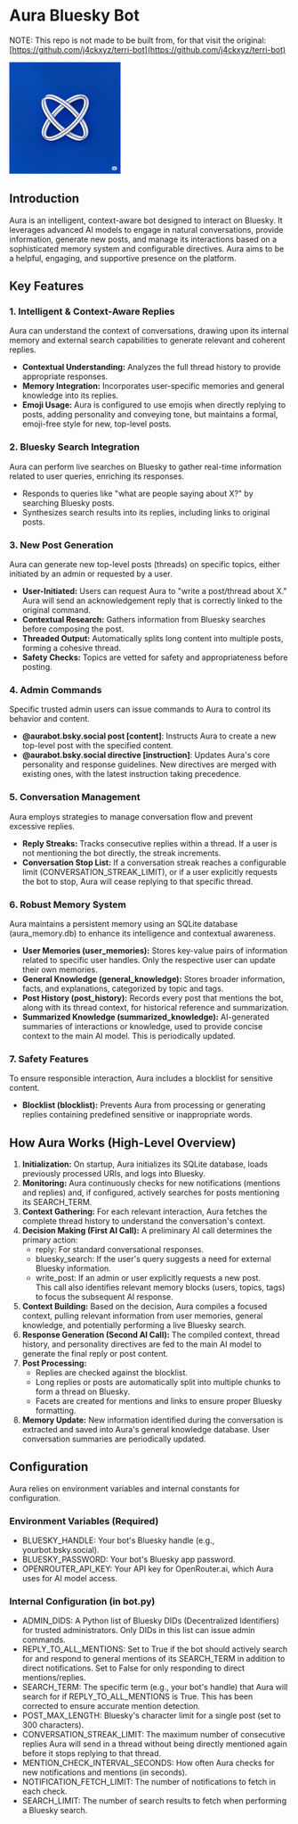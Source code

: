 # **Aura Bluesky Bot**

NOTE: This repo is not made to be built from, for that visit the original: [https://github.com/j4ckxyz/terri-bot](https://github.com/j4ckxyz/terri-bot)

<img src="https://github.com/4uffin/aura-bot/blob/main/auraboticon.jpg?raw=true" width="200" height="auto" ALT="Aura Bluesky Bot Icon">

## **Introduction**

Aura is an intelligent, context-aware bot designed to interact on Bluesky. It leverages advanced AI models to engage in natural conversations, provide information, generate new posts, and manage its interactions based on a sophisticated memory system and configurable directives. Aura aims to be a helpful, engaging, and supportive presence on the platform.

## **Key Features**

### **1\. Intelligent & Context-Aware Replies**

Aura can understand the context of conversations, drawing upon its internal memory and external search capabilities to generate relevant and coherent replies.

* **Contextual Understanding:** Analyzes the full thread history to provide appropriate responses.  
* **Memory Integration:** Incorporates user-specific memories and general knowledge into its replies.  
* **Emoji Usage:** Aura is configured to use emojis when directly replying to posts, adding personality and conveying tone, but maintains a formal, emoji-free style for new, top-level posts.

### **2\. Bluesky Search Integration**

Aura can perform live searches on Bluesky to gather real-time information related to user queries, enriching its responses.

* Responds to queries like "what are people saying about X?" by searching Bluesky posts.  
* Synthesizes search results into its replies, including links to original posts.

### **3\. New Post Generation**

Aura can generate new top-level posts (threads) on specific topics, either initiated by an admin or requested by a user.

* **User-Initiated:** Users can request Aura to "write a post/thread about X." Aura will send an acknowledgement reply that is correctly linked to the original command.  
* **Contextual Research:** Gathers information from Bluesky searches before composing the post.  
* **Threaded Output:** Automatically splits long content into multiple posts, forming a cohesive thread.  
* **Safety Checks:** Topics are vetted for safety and appropriateness before posting.

### **4\. Admin Commands**

Specific trusted admin users can issue commands to Aura to control its behavior and content.

* **@aurabot.bsky.social post \[content\]**: Instructs Aura to create a new top-level post with the specified content.  
* **@aurabot.bsky.social directive \[instruction\]**: Updates Aura's core personality and response guidelines. New directives are merged with existing ones, with the latest instruction taking precedence.

### **5\. Conversation Management**

Aura employs strategies to manage conversation flow and prevent excessive replies.

* **Reply Streaks:** Tracks consecutive replies within a thread. If a user is not mentioning the bot directly, the streak increments.  
* **Conversation Stop List:** If a conversation streak reaches a configurable limit (CONVERSATION\_STREAK\_LIMIT), or if a user explicitly requests the bot to stop, Aura will cease replying to that specific thread.

### **6\. Robust Memory System**

Aura maintains a persistent memory using an SQLite database (aura\_memory.db) to enhance its intelligence and contextual awareness.

* **User Memories (user\_memories):** Stores key-value pairs of information related to specific user handles. Only the respective user can update their own memories.  
* **General Knowledge (general\_knowledge):** Stores broader information, facts, and explanations, categorized by topic and tags.  
* **Post History (post\_history):** Records every post that mentions the bot, along with its thread context, for historical reference and summarization.  
* **Summarized Knowledge (summarized\_knowledge):** AI-generated summaries of interactions or knowledge, used to provide concise context to the main AI model. This is periodically updated.

### **7\. Safety Features**

To ensure responsible interaction, Aura includes a blocklist for sensitive content.

* **Blocklist (blocklist):** Prevents Aura from processing or generating replies containing predefined sensitive or inappropriate words.

## **How Aura Works (High-Level Overview)**

1. **Initialization:** On startup, Aura initializes its SQLite database, loads previously processed URIs, and logs into Bluesky.  
2. **Monitoring:** Aura continuously checks for new notifications (mentions and replies) and, if configured, actively searches for posts mentioning its SEARCH\_TERM.  
3. **Context Gathering:** For each relevant interaction, Aura fetches the complete thread history to understand the conversation's context.  
4. **Decision Making (First AI Call):** A preliminary AI call determines the primary action:  
   * reply: For standard conversational responses.  
   * bluesky\_search: If the user's query suggests a need for external Bluesky information.  
   * write\_post: If an admin or user explicitly requests a new post.  
     This call also identifies relevant memory blocks (users, topics, tags) to focus the subsequent AI response.  
5. **Context Building:** Based on the decision, Aura compiles a focused context, pulling relevant information from user memories, general knowledge, and potentially performing a live Bluesky search.  
6. **Response Generation (Second AI Call):** The compiled context, thread history, and personality directives are fed to the main AI model to generate the final reply or post content.  
7. **Post Processing:**  
   * Replies are checked against the blocklist.  
   * Long replies or posts are automatically split into multiple chunks to form a thread on Bluesky.  
   * Facets are created for mentions and links to ensure proper Bluesky formatting.  
8. **Memory Update:** New information identified during the conversation is extracted and saved into Aura's general knowledge database. User conversation summaries are periodically updated.

## **Configuration**

Aura relies on environment variables and internal constants for configuration.

### **Environment Variables (Required)**

* BLUESKY\_HANDLE: Your bot's Bluesky handle (e.g., yourbot.bsky.social).  
* BLUESKY\_PASSWORD: Your bot's Bluesky app password.  
* OPENROUTER\_API\_KEY: Your API key for OpenRouter.ai, which Aura uses for AI model access.

### **Internal Configuration (in bot.py)**

* ADMIN\_DIDS: A Python list of Bluesky DIDs (Decentralized Identifiers) for trusted administrators. Only DIDs in this list can issue admin commands.  
* REPLY\_TO\_ALL\_MENTIONS: Set to True if the bot should actively search for and respond to general mentions of its SEARCH\_TERM in addition to direct notifications. Set to False for only responding to direct mentions/replies.  
* SEARCH\_TERM: The specific term (e.g., your bot's handle) that Aura will search for if REPLY\_TO\_ALL\_MENTIONS is True. This has been corrected to ensure accurate mention detection.  
* POST\_MAX\_LENGTH: Bluesky's character limit for a single post (set to 300 characters).  
* CONVERSATION\_STREAK\_LIMIT: The maximum number of consecutive replies Aura will send in a thread without being directly mentioned again before it stops replying to that thread.  
* MENTION\_CHECK\_INTERVAL\_SECONDS: How often Aura checks for new notifications and mentions (in seconds).  
* NOTIFICATION\_FETCH\_LIMIT: The number of notifications to fetch in each check.  
* SEARCH\_LIMIT: The number of search results to fetch when performing a Bluesky search.
